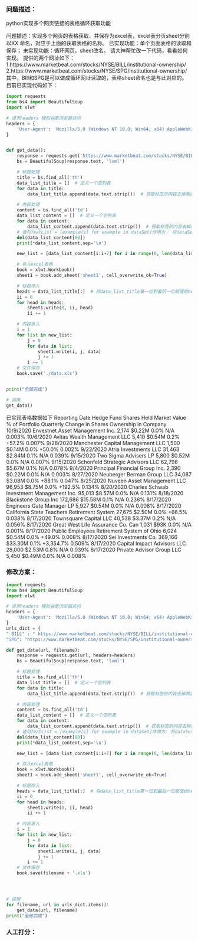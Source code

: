 ### 问题描述：
<p>python实现多个网页链接的表格循环获取功能</p>
问题描述：实现多个网页的表格获取，并保存为excel表，excel表分页sheet分别以XX
命名，对应于上面的获取表格的名称。
已实现功能：单个页面表格的读取和保存；
未实现功能：循环网页，sheet改名。
请大神帮忙改一下代码，看看如何实现。
提供的两个网址如下：
1.https://www.marketbeat.com/stocks/NYSE/BILL/institutional-ownership/
2.https://www.marketbeat.com/stocks/NYSE/SPG/institutional-ownership/
其中，BIll和SPG是可以做成循环网址读取的，表格sheet命名也是与此对应的。
目前已实现代码如下：

```python
import requests
from bs4 import BeautifulSoup
import xlwt

# 请求headers 模拟谷歌浏览器访问
headers = {
    'User-Agent': 'Mozilla/5.0 (Windows NT 10.0; Win64; x64) AppleWebKit/537.36 (KHTML, like Gecko) Chrome/69.0.3497.100 Safari/537.36'
}


def get_data():
    response = requests.get('https://www.marketbeat.com/stocks/NYSE/BILL/institutional-ownership/', headers=headers)
    bs = BeautifulSoup(response.text, 'lxml')

    # 标题处理
    title = bs.find_all('th')
    data_list_title = []  # 定义一个空列表
    for data in title:
        data_list_title.append(data.text.strip())  # 获取标签的内容去掉两边空格并添加到列表里

    # 内容处理
    content = bs.find_all('td')
    data_list_content = []  # 定义一个空列表
    for data in content:
        data_list_content.append(data.text.strip())  # 获取标签的内容去掉两边空格并添加到列表里
    # 语句featList = [example[i] for example in dataSet]作用为： 将dataSet中的数据按行依次放入example中，然后取得example中的example[i]元素，放入列表featList中
    del(data_list_content[80])
    print(*data_list_content,sep='\n')

    new_list = [data_list_content[i:i+7] for i in range(0, len(data_list_content)-17,8)]

    # 存入excel表格
    book = xlwt.Workbook()
    sheet1 = book.add_sheet('sheet1', cell_overwrite_ok=True)

    # 标题存入
    heads = data_list_title[:]  # 将data_list_title第一位到最后一位赋值给heads
    ii = 0
    for head in heads:
        sheet1.write(0, ii, head)
        ii += 1

    # 内容录入
    i = 1
    for list in new_list:
        j = 0
        for data in list:
            sheet1.write(i, j, data)
            j += 1
        i += 1
    # 文件保存
    book.save('./data.xls')


print("全部完成")

# 调用
get_data()


```
已实现表格数据如下
Reporting Date  Hedge Fund  Shares Held Market Value    % of Portfolio  Quarterly Change in Shares  Ownership in Company
10/9/2020   Envestnet Asset Management Inc. 2,174   $0.22M  0.0%    N/A 0.003%
10/6/2020   Avitas Wealth Management LLC    5,410   $0.54M  0.2%    +57.2%  0.007%
9/28/2020   Manchester Capital Management LLC   1,500   $0.14M  0.0%    +50.0%  0.002%
9/22/2020   Atria Investments LLC   31,463  $2.84M  0.1%    N/A 0.039%
9/15/2020   Two Sigma Advisers LP   5,800   $0.52M  0.0%    N/A 0.007%
9/15/2020   Schonfeld Strategic Advisors LLC    62,798  $5.67M  0.1%    N/A 0.078%
9/4/2020    Principal Financial Group Inc.  2,390   $0.22M  0.0%    N/A 0.003%
8/27/2020   Neuberger Berman Group LLC  34,087  $3.08M  0.0%    +88.1%  0.047%
8/25/2020   Nuveen Asset Management LLC 96,953  $8.75M  0.0%    +192.5% 0.134%
8/20/2020   Charles Schwab Investment Management Inc.   95,013  $8.57M  0.0%    N/A 0.131%
8/18/2020   Blackstone Group Inc    172,686 $15.58M 0.1%    N/A 0.238%
8/17/2020   Engineers Gate Manager LP   5,927   $0.54M  0.0%    N/A 0.008%
8/17/2020   California State Teachers Retirement System 27,675  $2.50M  0.0%    +66.5%  0.038%
8/17/2020   Townsquare Capital LLC  40,538  $3.37M  0.2%    N/A 0.056%
8/17/2020   Great West Life Assurance Co. Can   1,031   $93K    0.0%    N/A 0.001%
8/17/2020   Public Employees Retirement System of Ohio  6,024   $0.54M  0.0%    +49.0%  0.008%
8/17/2020   Sei Investments Co. 369,166 $33.30M 0.1%    +3,354.7%   0.509%
8/17/2020   Capital Impact Advisors LLC 28,000  $2.53M  0.8%    N/A 0.039%
8/17/2020   Private Advisor Group LLC   5,450   $0.49M  0.0%    N/A 0.008% 
### 修改方案：


```python
import requests
from bs4 import BeautifulSoup
import xlwt

# 请求headers 模拟谷歌浏览器访问
headers = {
    'User-Agent': 'Mozilla/5.0 (Windows NT 10.0; Win64; x64) AppleWebKit/537.36 (KHTML, like Gecko) Chrome/69.0.3497.100 Safari/537.36'
}
urls_dict = {
" BILL" : " https://www.marketbeat.com/stocks/NYSE/BILL/institutional-ownership/"
"SPG": "https://www.marketbeat.com/stocks/NYSE/SPG/institutional-ownership/"

def get_data(url, filename):
    response = requests.get(url, headers=headers)
    bs = BeautifulSoup(response.text, 'lxml')

    # 标题处理
    title = bs.find_all('th')
    data_list_title = []  # 定义一个空列表
    for data in title:
        data_list_title.append(data.text.strip())  # 获取标签的内容去掉两边空格并添加到列表里

    # 内容处理
    content = bs.find_all('td')
    data_list_content = []  # 定义一个空列表
    for data in content:
        data_list_content.append(data.text.strip())  # 获取标签的内容去掉两边空格并添加到列表里
    # 语句featList = [example[i] for example in dataSet]作用为: 将dataSet中的数据按行依次放入example中,然后取得example中的example[i]元素,放入列表featList中
    del(data_list_content[80])
    print(*data_list_content,sep='\n')

    new_list = [data_list_content[i:i+7] for i in range(0, len(data_list_content)-17,8)]

    # 存入excel表格
    book = xlwt.Workbook()
    sheet1 = book.add_sheet('sheet1', cell_overwrite_ok=True)

    # 标题存入
    heads = data_list_title[:]  # 将data_list_title第一位到最后一位赋值给heads
    ii = 0
    for head in heads:
        sheet1.write(0, ii, head)
        ii += 1

    # 内容录入
    i = 1
    for list in new_list:
        j = 0
        for data in list:
            sheet1.write(i, j, data)
            j += 1
        i += 1
    # 文件保存
    book.save(filename + '.xls')




# 调用
for filename, url in urls_dict.items():
    get_data(url, filename)
print("全部完成")

```

### 人工打分：
